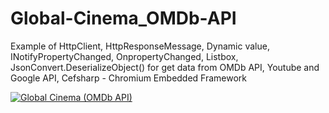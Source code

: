 # Global-Cinema_OMDb-API


Example of HttpClient, HttpResponseMessage, Dynamic value, INotifyPropertyChanged, OnpropertyChanged, Listbox, JsonConvert.DeserializeObject() for get data from OMDb API, Youtube and Google API, Cefsharp - Chromium Embedded Framework 



 [![Global Cinema (OMDb API)](https://img.youtube.com/vi/xvNWT8KkKfY/0.jpg)](http://www.youtube.com/watch?v=xvNWT8KkKfY)
